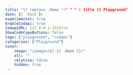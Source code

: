 ```yaml
---
title: "{{ replace .Name "-" " " | title }} Playground"
date: {{ .Date }}
experimental: true
EnableCodapi: true
CodapiURL: 127.0.0.1:1314/v1
ShowCodeCopyButtons: false
tags: ["playground", "codapi"]
categories: ["Playground"]
cover:
    image: "/images/pl-{{ .Name }}/"
    alt: ""
    relative: false
    hidden: true
---
```

